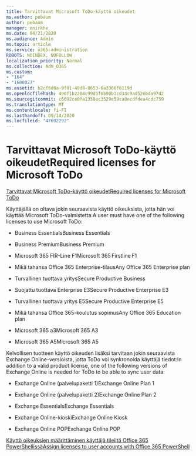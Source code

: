 ```yaml
---
title: Tarvittavat Microsoft ToDo-käyttö oikeudet
ms.author: pebaum
author: pebaum
manager: mnirkhe
ms.date: 04/21/2020
ms.audience: Admin
ms.topic: article
ms.service: o365-administration
ROBOTS: NOINDEX, NOFOLLOW
localization_priority: Normal
ms.collection: Adm_O365
ms.custom:
- "164"
- "1600027"
ms.assetid: b2cf6d0a-9f01-49d8-8653-6a3366f6119d
ms.openlocfilehash: 490f1b2284c99d5f6b90b1cd3ac9ad526bda97d2
ms.sourcegitcommit: c6692ce0fa1358ec3529e59ca0ecdfdea4cdc759
ms.translationtype: MT
ms.contentlocale: fi-FI
ms.lasthandoff: 09/14/2020
ms.locfileid: "47692292"
---
```

# <a name="required-licenses-for-microsoft-todo"></a><span data-ttu-id="725bb-102">Tarvittavat Microsoft ToDo-käyttö oikeudet</span><span class="sxs-lookup"><span data-stu-id="725bb-102">Required licenses for Microsoft ToDo</span></span>

[<span data-ttu-id="725bb-103">Tarvittavat Microsoft ToDo-käyttö oikeudet</span><span class="sxs-lookup"><span data-stu-id="725bb-103">Required licenses for Microsoft ToDo</span></span>](https://support.office.com/article/381e9d1b-c500-49b5-973e-890fd86528d7.aspx)
  
<span data-ttu-id="725bb-104">Käyttäjällä on oltava jokin seuraavista käyttö oikeuksista, jotta hän voi käyttää Microsoft ToDo-valmistetta:</span><span class="sxs-lookup"><span data-stu-id="725bb-104">A user must have one of the following licenses to use Microsoft ToDo:</span></span>
  
- <span data-ttu-id="725bb-105">Business Essentials</span><span class="sxs-lookup"><span data-stu-id="725bb-105">Business Essentials</span></span>

- <span data-ttu-id="725bb-106">Business Premium</span><span class="sxs-lookup"><span data-stu-id="725bb-106">Business Premium</span></span>

- <span data-ttu-id="725bb-107">Microsoft 365 FIR-Line F1</span><span class="sxs-lookup"><span data-stu-id="725bb-107">Microsoft 365 Firstline F1</span></span>

- <span data-ttu-id="725bb-108">Mikä tahansa Office 365 Enterprise-tilaus</span><span class="sxs-lookup"><span data-stu-id="725bb-108">Any Office 365 Enterprise plan</span></span>

- <span data-ttu-id="725bb-109">Turvallinen tuottava yritys</span><span class="sxs-lookup"><span data-stu-id="725bb-109">Secure Productive Business</span></span>

- <span data-ttu-id="725bb-110">Suojattu tuottava Enterprise E3</span><span class="sxs-lookup"><span data-stu-id="725bb-110">Secure Productive Enterprise E3</span></span>

- <span data-ttu-id="725bb-111">Turvallinen tuottava yritys E5</span><span class="sxs-lookup"><span data-stu-id="725bb-111">Secure Productive Enterprise E5</span></span>

- <span data-ttu-id="725bb-112">Mikä tahansa Office 365-koulutus sopimus</span><span class="sxs-lookup"><span data-stu-id="725bb-112">Any Office 365 Education plan</span></span>

- <span data-ttu-id="725bb-113">Microsoft 365 a3</span><span class="sxs-lookup"><span data-stu-id="725bb-113">Microsoft 365 A3</span></span>

- <span data-ttu-id="725bb-114">Microsoft 365 A5</span><span class="sxs-lookup"><span data-stu-id="725bb-114">Microsoft 365 A5</span></span>

<span data-ttu-id="725bb-115">Kelvollisen tuotteen käyttö oikeuden lisäksi tarvitaan jokin seuraavista Exchange Online-versioista, jotta ToDo voi synkronoida käyttäjä tiedot:</span><span class="sxs-lookup"><span data-stu-id="725bb-115">In addition to a valid product license, one of the following versions of Exchange Online is needed for ToDo to be able to sync user data:</span></span>
  
- <span data-ttu-id="725bb-116">Exchange Online (palvelupaketti 1)</span><span class="sxs-lookup"><span data-stu-id="725bb-116">Exchange Online Plan 1</span></span>

- <span data-ttu-id="725bb-117">Exchange Online (palvelupaketti 2)</span><span class="sxs-lookup"><span data-stu-id="725bb-117">Exchange Online Plan 2</span></span>

- <span data-ttu-id="725bb-118">Exchange Essentials</span><span class="sxs-lookup"><span data-stu-id="725bb-118">Exchange Essentials</span></span>

- <span data-ttu-id="725bb-119">Exchange Online-kioski</span><span class="sxs-lookup"><span data-stu-id="725bb-119">Exchange Online Kiosk</span></span>

- <span data-ttu-id="725bb-120">Exchange Online POP</span><span class="sxs-lookup"><span data-stu-id="725bb-120">Exchange Online POP</span></span>

[<span data-ttu-id="725bb-121">Käyttö oikeuksien määrittäminen käyttäjä tileiltä Office 365 PowerShellissä</span><span class="sxs-lookup"><span data-stu-id="725bb-121">Assign licenses to user accounts with Office 365 PowerShell</span></span>](https://docs.microsoft.com/office365/enterprise/powershell/assign-licenses-to-user-accounts-with-office-365-powershell )
  
